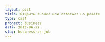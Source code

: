 ```yaml
---
layout: post
title: Открыть бизнес или остаться на работе
type: cast
project: business
date: 2015-06-28
slug: business-or-job
---
```



